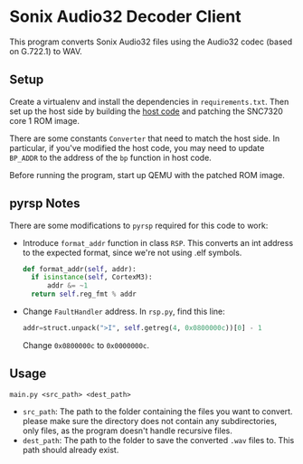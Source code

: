 Sonix Audio32 Decoder Client
============================

This program converts Sonix Audio32 files using the Audio32 codec
(based on G.722.1) to WAV.

Setup
-----
Create a virtualenv and install the dependencies in `requirements.txt`. Then
set up the host side by building the [host code](https://github.com/GMMan/aud32-decoder-host)
and patching the SNC7320 core 1 ROM image.

There are some constants `Converter` that need to match the host side. In
particular, if you've modified the host code, you may need to update `BP_ADDR`
to the address of the `bp` function in host code.

Before running the program, start up QEMU with the patched ROM image.

pyrsp Notes
-----------

There are some modifications to `pyrsp` required for this code to work:

- Introduce `format_addr` function in class `RSP`. This converts an int address
  to the expected format, since we're not using .elf symbols.
  ```python
  def format_addr(self, addr):
    if isinstance(self, CortexM3):
        addr &= ~1
    return self.reg_fmt % addr
  ```
- Change `FaultHandler` address. In `rsp.py`, find this line:
  ```python
  addr=struct.unpack(">I", self.getreg(4, 0x0800000c))[0] - 1
  ```
  Change `0x0800000c` to `0x0000000c`.

Usage
-----

```
main.py <src_path> <dest_path>
```

- `src_path`: The path to the folder containing the files you want to convert.
  please make sure the directory does not contain any subdirectories, only
  files, as the program doesn't handle recursive files.
- `dest_path`: The path to the folder to save the converted `.wav` files to.
  This path should already exist.
